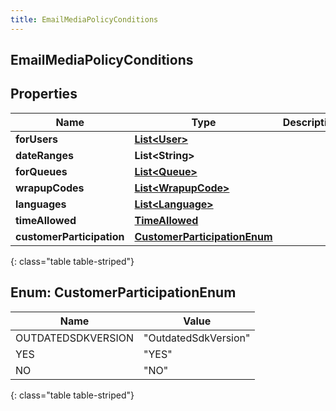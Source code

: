 ```yaml
---
title: EmailMediaPolicyConditions
---
```


## EmailMediaPolicyConditions

## Properties

| Name                      | Type                                                               | Description | Notes      |
| ------------------------- | ------------------------------------------------------------------ | ----------- | ---------- |
| **forUsers**              | <!----><!---->[**List&lt;User&gt;**](User.md)<!---->               |             | [optional] |
| **dateRanges**            | <!----><!---->**List&lt;String&gt;**<!---->                        |             | [optional] |
| **forQueues**             | <!----><!---->[**List&lt;Queue&gt;**](Queue.md)<!---->             |             | [optional] |
| **wrapupCodes**           | <!----><!---->[**List&lt;WrapupCode&gt;**](WrapupCode.md)<!---->   |             | [optional] |
| **languages**             | <!----><!---->[**List&lt;Language&gt;**](Language.md)<!---->       |             | [optional] |
| **timeAllowed**           | <!----><!---->[**TimeAllowed**](TimeAllowed.md)<!---->             |             | [optional] |
| **customerParticipation** | [**CustomerParticipationEnum**](#CustomerParticipationEnum)<!----> |             | [optional] |

{: class="table table-striped"}

<a name="CustomerParticipationEnum"></a>

## Enum: CustomerParticipationEnum

| Name               | Value                          |
| ------------------ | ------------------------------ |
| OUTDATEDSDKVERSION | &quot;OutdatedSdkVersion&quot; |
| YES                | &quot;YES&quot;                |
| NO                 | &quot;NO&quot;                 |

{: class="table table-striped"}
